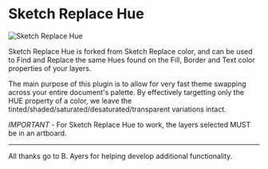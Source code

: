 # Sketch Replace Hue

![Sketch Replace Hue](/Replacecolor.sketchplugin/Contents/Resources/replacehue.gif?raw=true)

Sketch Replace Hue is forked from Sketch Replace color, and can be used to Find and Replace the same Hues found on the Fill, Border and Text color properties of your layers. 

The main purpose of this plugin is to allow for very fast theme swapping across your entire document's palette. By effectively targetting only the HUE property of a color, we leave the tinted/shaded/saturated/desaturated/transparent variations intact.

*IMPORTANT* - For Sketch Replace Hue to work, the layers selected MUST be in an artboard.

---

All thanks go to B. Ayers for helping develop additional functionality.
